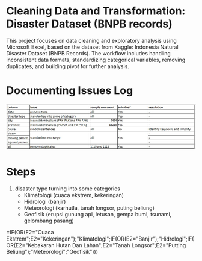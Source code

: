 # Cleaning Data and Transformation: Disaster Dataset (BNPB records)
This project focuses on data cleaning and exploratory analysis using Microsoft Excel, based on the dataset from Kaggle: Indonesia Natural Disaster Dataset (BNPB Records).  The workflow includes handling inconsistent data formats, standardizing categorical variables, removing duplicates, and building pivot for further analysis.

# Documenting Issues Log
![Alt_text](https://github.com/saffa-zafirah/disaster_data_cleaning_analysis/blob/main/issue%20log.jpg)

# Steps
1. disaster type turning into some categories
   - Klimatologi (cuaca ekstrem, kekeringan)
   - Hidrologi (banjir)
   - Meteorologi (karhutla, tanah longsor, puting beliung)
   - Geofisik (erupsi gunung api, letusan, gempa bumi, tsunami, gelombang pasang)

=IF(OR(E2="Cuaca Ekstrem";E2="Kekeringan");"Klimatologi";IF(OR(E2="Banjir");"Hidrologi";IF(OR(E2="Kebakaran Hutan Dan Lahan";E2="Tanah Longsor";E2="Putting Beliung");"Meteorologi";"Geofisik")))
